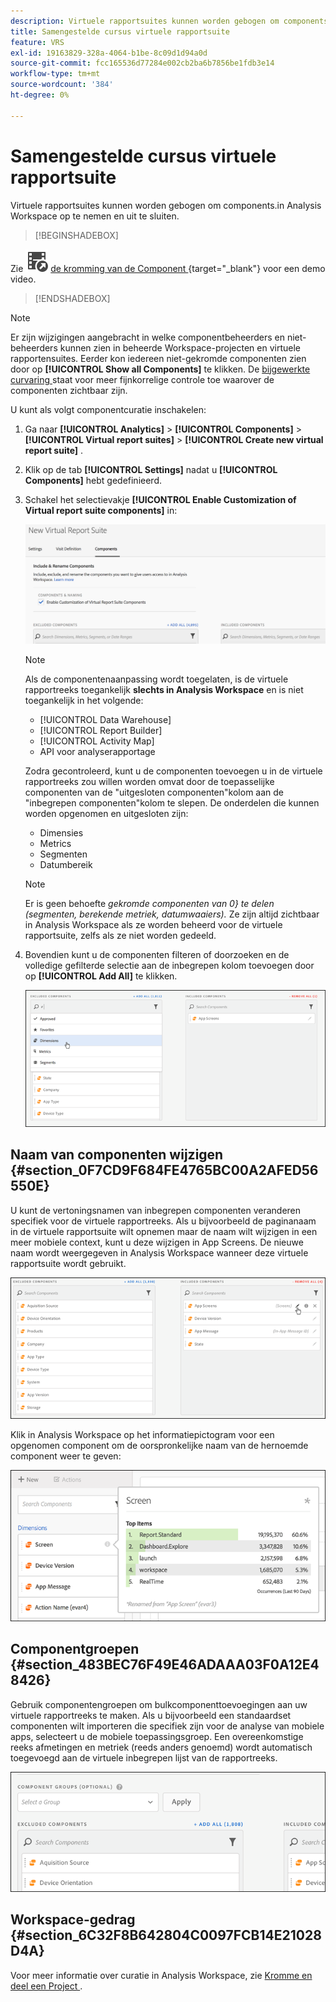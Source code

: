 ```yaml
---
description: Virtuele rapportsuites kunnen worden gebogen om components.in Analysis Workspace op te nemen en uit te sluiten.
title: Samengestelde cursus virtuele rapportsuite
feature: VRS
exl-id: 19163829-328a-4064-b1be-8c09d1d94a0d
source-git-commit: fcc165536d77284e002cb2ba6b7856be1fdb3e14
workflow-type: tm+mt
source-wordcount: '384'
ht-degree: 0%

---
```


# Samengestelde cursus virtuele rapportsuite

Virtuele rapportsuites kunnen worden gebogen om components.in Analysis Workspace op te nemen en uit te sluiten.


>[!BEGINSHADEBOX]

Zie ![ VideoCheckedOut ](/help/assets/icons/VideoCheckedOut.svg) [ de kromming van de Component ](https://video.tv.adobe.com/v/3425524?quality=12&learn=on&captions=dut){target="_blank"} voor een demo video.

>[!ENDSHADEBOX]


>[!NOTE]
>
>Er zijn wijzigingen aangebracht in welke componentbeheerders en niet-beheerders kunnen zien in beheerde Workspace-projecten en virtuele rapportensuites. Eerder kon iedereen niet-gekromde componenten zien door op **[!UICONTROL Show all Components]** te klikken. De [ bijgewerkte curvaring ](/help/analyze/analysis-workspace/curate-share/curate.md) staat voor meer fijnkorrelige controle toe waarover de componenten zichtbaar zijn.

U kunt als volgt componentcuratie inschakelen:

1. Ga naar **[!UICONTROL Analytics]** > **[!UICONTROL Components]** > **[!UICONTROL Virtual report suites]** > **[!UICONTROL Create new virtual report suite]** .
1. Klik op de tab **[!UICONTROL Settings]** nadat u **[!UICONTROL Components]** hebt gedefinieerd.

1. Schakel het selectievakje **[!UICONTROL Enable Customization of Virtual report suite components]** in:

   ![](assets/vrs-enable.png)

   >[!NOTE]
   >
   >Als de componentenaanpassing wordt toegelaten, is de virtuele rapportreeks toegankelijk **slechts in Analysis Workspace** en is niet toegankelijk in het volgende:
   >
   >* [!UICONTROL Data Warehouse]
   >* [!UICONTROL Report Builder]
   >* [!UICONTROL Activity Map]
   >* API voor analyserapportage

   Zodra gecontroleerd, kunt u de componenten toevoegen u in de virtuele rapportreeks zou willen worden omvat door de toepasselijke componenten van de &quot;uitgesloten componenten&quot;kolom aan de &quot;inbegrepen componenten&quot;kolom te slepen. De onderdelen die kunnen worden opgenomen en uitgesloten zijn:

   * Dimensies
   * Metrics
   * Segmenten
   * Datumbereik

   >[!NOTE]
   >
   >Er is geen behoefte *gekromde componenten van 0&rbrace; te delen (segmenten, berekende metriek, datumwaaiers).* Ze zijn altijd zichtbaar in Analysis Workspace als ze worden beheerd voor de virtuele rapportsuite, zelfs als ze niet worden gedeeld.

1. Bovendien kunt u de componenten filteren of doorzoeken en de volledige gefilterde selectie aan de inbegrepen kolom toevoegen door op **[!UICONTROL Add All]** te klikken.

   ![](assets/vrs-add-all.png)

## Naam van componenten wijzigen {#section_0F7CD9F684FE4765BC00A2AFED56550E}

U kunt de vertoningsnamen van inbegrepen componenten veranderen specifiek voor de virtuele rapportreeks. Als u bijvoorbeeld de paginanaam in de virtuele rapportsuite wilt opnemen maar de naam wilt wijzigen in een meer mobiele context, kunt u deze wijzigen in App Screens. De nieuwe naam wordt weergegeven in Analysis Workspace wanneer deze virtuele rapportsuite wordt gebruikt.

![](assets/vrs-rename-component.png)

Klik in Analysis Workspace op het informatiepictogram voor een opgenomen component om de oorspronkelijke naam van de hernoemde component weer te geven:

![](assets/vrs-aw-renamed.png)

## Componentgroepen {#section_483BEC76F49E46ADAAA03F0A12E48426}

Gebruik componentengroepen om bulkcomponenttoevoegingen aan uw virtuele rapportreeks te maken. Als u bijvoorbeeld een standaardset componenten wilt importeren die specifiek zijn voor de analyse van mobiele apps, selecteert u de mobiele toepassingsgroep. Een overeenkomstige reeks afmetingen en metriek (reeds anders genoemd) wordt automatisch toegevoegd aan de virtuele inbegrepen lijst van de rapportreeks.

![](assets/vrs-comp-grp.png)

## Workspace-gedrag {#section_6C32F8B642804C0097FCB14E21028D4A}

Voor meer informatie over curatie in Analysis Workspace, zie [ Kromme en deel een Project ](/help/analyze/analysis-workspace/curate-share/curate.md).
